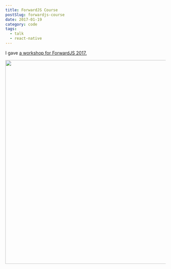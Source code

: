 ```yaml
---
title: ForwardJS Course
postSlug: forwardjs-course
date: 2017-01-19
category: code
tags:
  - talk
  - react-native
---
```


I gave [a workshop for ForwardJS 2017.](https://forwardcourses.com/workshops/116)

<a href="https://forwardcourses.com/workshops/116">
    <img width="640" src="/images/forwardjs-conference.jpg" />
</a>

